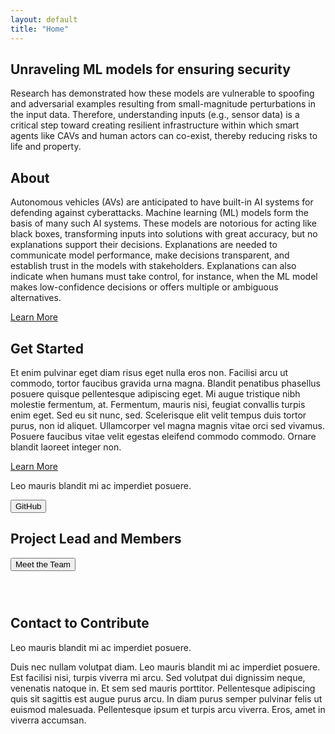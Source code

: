 ```yaml
---
layout: default
title: "Home"
---
```



<div class="p-10">
<h2 class="">Unraveling ML models for ensuring security</h2>
<p>Research has demonstrated how these models are vulnerable to spoofing and adversarial examples resulting from
    small-magnitude perturbations in the input data. Therefore, understanding inputs (e.g., sensor data) is a critical
    step toward creating resilient infrastructure within which smart agents like CAVs and human actors can co-exist,
    thereby reducing risks to life and property.
</p>
<h2 class="">About</h2>
<p>Autonomous vehicles (AVs) are anticipated to have built-in AI systems for defending against cyberattacks. Machine
    learning (ML) models form the basis of many such AI systems. These models are notorious for acting like black
    boxes, transforming inputs into solutions with great accuracy, but no explanations support their decisions.
    Explanations are needed to communicate model performance, make decisions transparent, and establish trust in the
    models with stakeholders. Explanations can also indicate when humans must take control, for instance, when the ML
    model makes low-confidence decisions or offers multiple or ambiguous alternatives.</p>
<a href="">Learn More</a>

<h2>Get Started</h2>
<p>Et enim pulvinar eget diam risus eget nulla eros non. Facilisi arcu ut commodo, tortor faucibus gravida urna
    magna. Blandit penatibus phasellus posuere quisque pellentesque adipiscing eget. Mi augue tristique nibh molestie
    fermentum, at. Fermentum, mauris nisi, feugiat convallis turpis enim eget. Sed eu sit nunc, sed. Scelerisque elit
    velit tempus duis tortor purus, non id aliquet. Ullamcorper vel magna magnis vitae orci sed vivamus. Posuere
    faucibus vitae velit egestas eleifend commodo commodo. Ornare blandit laoreet integer non.</p>
<a href="">Learn More</a>

<div id="banner" class="">
    <p>Leo mauris blandit mi ac imperdiet posuere.</p>
    <button>GitHub</button>
</div>

<span>
<h2 class="font-bold">Project Lead and Members</h2>
<button>Meet the Team</button>
</span>

<div>
    <div>
    <img src="" alt="">
    <p></p>
    </div>
    <div>
    <img src="" alt="">
    <p></p>
    </div>
    <div>
    <img src="" alt="">
    <p></p>
    </div>
    <div>
    <img src="" alt="">
    <p></p>
</div>

<h2>Contact to Contribute</h2>
<p>Leo mauris blandit mi ac imperdiet posuere.</p>
<p>Duis nec nullam volutpat diam. Leo mauris blandit mi ac imperdiet posuere. Est facilisi nisi, turpis viverra mi arcu. Sed volutpat dui dignissim neque, venenatis natoque in. Et sem sed mauris porttitor. Pellentesque adipiscing quis sit sagittis est augue purus arcu. In diam purus semper pulvinar felis ut euismod malesuada. Pellentesque ipsum et turpis arcu viverra. Eros, amet in viverra accumsan.</p>
</div>
</div>